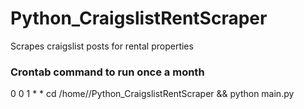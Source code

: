 # Python_CraigslistRentScraper
Scrapes craigslist posts for rental properties

### Crontab command to run once a month
0 0 1 * * cd /home/<username>/Python_CraigslistRentScraper && python main.py
